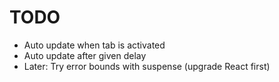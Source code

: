 # TODO

- Auto update when tab is activated
- Auto update after given delay
- Later: Try error bounds with suspense (upgrade React first)
